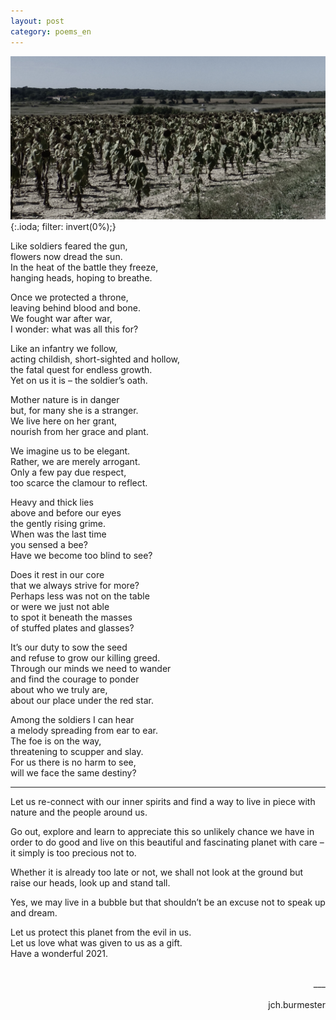 ```yaml
---
layout: post
category: poems_en
---
```


![fallen army](/P1050119.jpg){:.ioda; filter: invert(0%);}
<br />

Like soldiers feared the gun,<br />
flowers now dread the sun.<br />
In the heat of the battle they freeze,<br />
hanging heads, hoping to breathe.

Once we protected a throne,<br />
leaving behind blood and bone.<br />
We fought war after war,<br />
I wonder: what was all this for?

Like an infantry we follow,<br />
acting childish, short-sighted and hollow,<br />
the fatal quest for endless growth.<br />
Yet on us it is – the soldier’s oath.

Mother nature is in danger<br />
but, for many she is a stranger.<br />
We live here on her grant,<br />
nourish from her grace and plant.

We imagine us to be elegant.<br />
Rather, we are merely arrogant.<br />
Only a few pay due respect,<br />
too scarce the clamour to reflect. 

Heavy and thick lies<br />
above and before our eyes<br />
the gently rising grime.<br />
When was the last time<br />
you sensed a bee?<br />
Have we become too blind to see?

Does it rest in our core<br />
that we always strive for more?<br />
Perhaps less was not on the table<br />
or were we just not able<br />
to spot it beneath the masses<br />
of stuffed plates and glasses?

It’s our duty to sow the seed<br />
and refuse to grow our killing greed.<br />
Through our minds we need to wander<br />
and find the courage to ponder<br />
about who we truly are,<br />
about our place under the red star.

Among the soldiers I can hear<br />
a melody spreading from ear to ear.<br />
The foe is on the way,<br />
threatening to scupper and slay.<br />
For us there is no harm to see,<br />
will we face the same destiny?

---

Let us re-connect with our inner spirits and find a way to live in piece with nature and the people around us.

Go out, explore and learn to appreciate this so unlikely chance we have in order to do good and live on this beautiful and fascinating planet with care – it simply is too precious not to.

Whether it is already too late or not, we shall not look at the ground but raise our heads, look up and stand tall.

Yes, we may live in a bubble but that shouldn’t be an excuse not to speak up and dream.

Let us protect this planet from the evil in us.<br />
Let us love what was given to us as a gift.<br />
Have a wonderful 2021.

<br />
<div align="right">___</div><br />
<div align="right">jch.burmester</div>
